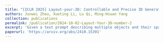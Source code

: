 ```yaml
---
title: "[ICLR 2025] Layout-your-3D: Controllable and Precise 3D Generation with 2D Blueprint"
authors: Junwei Zhou, Xueting Li, Lu Qi, Ming-Hsuan Yang
collection: publications
permalink: /publication/2024-10-02-Layout-Your-3D-number-2
excerpt: 'Given a text prompt describing multiple objects and their spatial relationships, our method generates a 3D scene depicting these objects naturally interacting with one another.'
paperurl: 'https://arxiv.org/abs/2410.15391'
---
```

